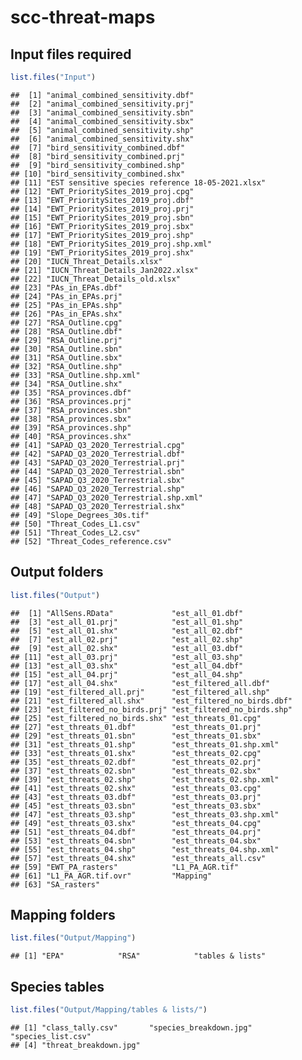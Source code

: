 scc-threat-maps
================

## Input files required

``` r
list.files("Input")
```

    ##  [1] "animal_combined_sensitivity.dbf"                
    ##  [2] "animal_combined_sensitivity.prj"                
    ##  [3] "animal_combined_sensitivity.sbn"                
    ##  [4] "animal_combined_sensitivity.sbx"                
    ##  [5] "animal_combined_sensitivity.shp"                
    ##  [6] "animal_combined_sensitivity.shx"                
    ##  [7] "bird_sensitivity_combined.dbf"                  
    ##  [8] "bird_sensitivity_combined.prj"                  
    ##  [9] "bird_sensitivity_combined.shp"                  
    ## [10] "bird_sensitivity_combined.shx"                  
    ## [11] "EST sensitive species reference 18-05-2021.xlsx"
    ## [12] "EWT_PrioritySites_2019_proj.cpg"                
    ## [13] "EWT_PrioritySites_2019_proj.dbf"                
    ## [14] "EWT_PrioritySites_2019_proj.prj"                
    ## [15] "EWT_PrioritySites_2019_proj.sbn"                
    ## [16] "EWT_PrioritySites_2019_proj.sbx"                
    ## [17] "EWT_PrioritySites_2019_proj.shp"                
    ## [18] "EWT_PrioritySites_2019_proj.shp.xml"            
    ## [19] "EWT_PrioritySites_2019_proj.shx"                
    ## [20] "IUCN_Threat_Details.xlsx"                       
    ## [21] "IUCN_Threat_Details_Jan2022.xlsx"               
    ## [22] "IUCN_Threat_Details_old.xlsx"                   
    ## [23] "PAs_in_EPAs.dbf"                                
    ## [24] "PAs_in_EPAs.prj"                                
    ## [25] "PAs_in_EPAs.shp"                                
    ## [26] "PAs_in_EPAs.shx"                                
    ## [27] "RSA_Outline.cpg"                                
    ## [28] "RSA_Outline.dbf"                                
    ## [29] "RSA_Outline.prj"                                
    ## [30] "RSA_Outline.sbn"                                
    ## [31] "RSA_Outline.sbx"                                
    ## [32] "RSA_Outline.shp"                                
    ## [33] "RSA_Outline.shp.xml"                            
    ## [34] "RSA_Outline.shx"                                
    ## [35] "RSA_provinces.dbf"                              
    ## [36] "RSA_provinces.prj"                              
    ## [37] "RSA_provinces.sbn"                              
    ## [38] "RSA_provinces.sbx"                              
    ## [39] "RSA_provinces.shp"                              
    ## [40] "RSA_provinces.shx"                              
    ## [41] "SAPAD_Q3_2020_Terrestrial.cpg"                  
    ## [42] "SAPAD_Q3_2020_Terrestrial.dbf"                  
    ## [43] "SAPAD_Q3_2020_Terrestrial.prj"                  
    ## [44] "SAPAD_Q3_2020_Terrestrial.sbn"                  
    ## [45] "SAPAD_Q3_2020_Terrestrial.sbx"                  
    ## [46] "SAPAD_Q3_2020_Terrestrial.shp"                  
    ## [47] "SAPAD_Q3_2020_Terrestrial.shp.xml"              
    ## [48] "SAPAD_Q3_2020_Terrestrial.shx"                  
    ## [49] "Slope_Degrees_30s.tif"                          
    ## [50] "Threat_Codes_L1.csv"                            
    ## [51] "Threat_Codes_L2.csv"                            
    ## [52] "Threat_Codes_reference.csv"

## Output folders

``` r
list.files("Output")
```

    ##  [1] "AllSens.RData"             "est_all_01.dbf"           
    ##  [3] "est_all_01.prj"            "est_all_01.shp"           
    ##  [5] "est_all_01.shx"            "est_all_02.dbf"           
    ##  [7] "est_all_02.prj"            "est_all_02.shp"           
    ##  [9] "est_all_02.shx"            "est_all_03.dbf"           
    ## [11] "est_all_03.prj"            "est_all_03.shp"           
    ## [13] "est_all_03.shx"            "est_all_04.dbf"           
    ## [15] "est_all_04.prj"            "est_all_04.shp"           
    ## [17] "est_all_04.shx"            "est_filtered_all.dbf"     
    ## [19] "est_filtered_all.prj"      "est_filtered_all.shp"     
    ## [21] "est_filtered_all.shx"      "est_filtered_no_birds.dbf"
    ## [23] "est_filtered_no_birds.prj" "est_filtered_no_birds.shp"
    ## [25] "est_filtered_no_birds.shx" "est_threats_01.cpg"       
    ## [27] "est_threats_01.dbf"        "est_threats_01.prj"       
    ## [29] "est_threats_01.sbn"        "est_threats_01.sbx"       
    ## [31] "est_threats_01.shp"        "est_threats_01.shp.xml"   
    ## [33] "est_threats_01.shx"        "est_threats_02.cpg"       
    ## [35] "est_threats_02.dbf"        "est_threats_02.prj"       
    ## [37] "est_threats_02.sbn"        "est_threats_02.sbx"       
    ## [39] "est_threats_02.shp"        "est_threats_02.shp.xml"   
    ## [41] "est_threats_02.shx"        "est_threats_03.cpg"       
    ## [43] "est_threats_03.dbf"        "est_threats_03.prj"       
    ## [45] "est_threats_03.sbn"        "est_threats_03.sbx"       
    ## [47] "est_threats_03.shp"        "est_threats_03.shp.xml"   
    ## [49] "est_threats_03.shx"        "est_threats_04.cpg"       
    ## [51] "est_threats_04.dbf"        "est_threats_04.prj"       
    ## [53] "est_threats_04.sbn"        "est_threats_04.sbx"       
    ## [55] "est_threats_04.shp"        "est_threats_04.shp.xml"   
    ## [57] "est_threats_04.shx"        "est_threats_all.csv"      
    ## [59] "EWT_PA_rasters"            "L1_PA_AGR.tif"            
    ## [61] "L1_PA_AGR.tif.ovr"         "Mapping"                  
    ## [63] "SA_rasters"

## Mapping folders

``` r
list.files("Output/Mapping")
```

    ## [1] "EPA"            "RSA"            "tables & lists"

## Species tables

``` r
list.files("Output/Mapping/tables & lists/")
```

    ## [1] "class_tally.csv"       "species_breakdown.jpg" "species_list.csv"     
    ## [4] "threat_breakdown.jpg"
